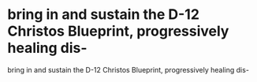 # bring in and sustain the D-12 Christos Blueprint, progressively healing dis-

bring in and sustain the D-12 Christos Blueprint, progressively healing dis-